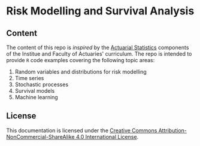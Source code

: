 # Risk Modelling and Survival Analysis

## Content

The content of this repo is *inspired* by the [Actuarial Statistics](https://www.actuaries.org.uk/studying/curriculum/actuarial-statistics) components of the Institue and Faculty of Actuaries' curriculum. The repo is intended to provide `R` code examples covering the following topic areas:

1. Random variables and distributions for risk modelling
2. Time series
3. Stochastic processes
4. Survival models
5. Machine learning

## License

This documentation is licensed under the [Creative Commons Attribution-NonCommercial-ShareAlike 4.0 International License](http://creativecommons.org/licenses/by-nc-sa/4.0/).
